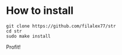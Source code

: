 # How to install

    git clone https://github.com/filalex77/str
    cd str
    sudo make install
    
Profit!
